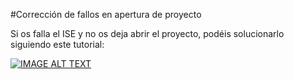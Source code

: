 #Corrección de fallos en apertura de proyecto

Si os falla el ISE y no os deja abrir el proyecto, podéis solucionarlo siguiendo este tutorial:

[![IMAGE ALT TEXT](http://img.youtube.com/vi/jBJlW40kAAU/0.jpg)](http://www.youtube.com/watch?v=jBJlW40kAAU "Windowns 10/8/8.1: Fix prolem Xilinx ISE can't open Project and License")
